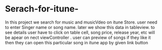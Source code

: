 # Serach-for-itune-

In this project we search for music and musicVdeo on itune Store. user need to enter Singer name or song name.
later we show this data in tableview. to see details user have to click on table cell, song price, release year, etc will be apear on
nect viewController . user can preview of songs if they like it then they can open this particular song in itune app by given link button 

